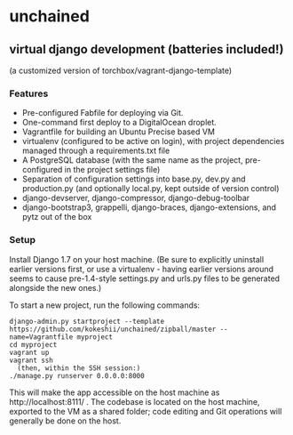 # unchained
## virtual django development (batteries included!)
(a customized version of torchbox/vagrant-django-template)

### Features
* Pre-configured Fabfile for deploying via Git.
* One-command first deploy to a DigitalOcean droplet.
* Vagrantfile for building an Ubuntu Precise based VM
* virtualenv (configured to be active on login), with project dependencies managed through a requirements.txt file
* A PostgreSQL database (with the same name as the project, pre-configured in the project settings file)
* Separation of configuration settings into base.py, dev.py and production.py (and optionally local.py, kept outside of version control)
* django-devserver, django-compressor, django-debug-toolbar
* django-bootstrap3, grappelli, django-braces, django-extensions, and pytz out of the box

### Setup
Install Django 1.7 on your host machine. (Be sure to explicitly uninstall earlier versions first, or use a virtualenv -
having earlier versions around seems to cause pre-1.4-style settings.py and urls.py files to be generated alongside the
new ones.)

To start a new project, run the following commands:

    django-admin.py startproject --template https://github.com/kokeshii/unchained/zipball/master --name=Vagrantfile myproject
    cd myproject
    vagrant up
    vagrant ssh
      (then, within the SSH session:)
    ./manage.py runserver 0.0.0.0:8000

This will make the app accessible on the host machine as http://localhost:8111/ . The codebase is located on the host
machine, exported to the VM as a shared folder; code editing and Git operations will generally be done on the host.
